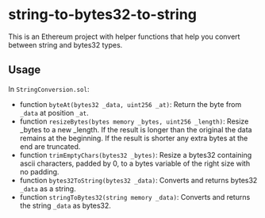 # string-to-bytes32-to-string

This is an Ethereum project with helper functions that help you convert between string and bytes32 types.


## Usage

In `StringConversion.sol`:
* function `byteAt(bytes32 _data, uint256 _at)`: Return the byte from `_data` at position `_at`.
* function `resizeBytes(bytes memory _bytes, uint256 _length)`: Resize _bytes to a new _length. If the result is longer than the original the data remains at the beginning. If the result is shorter any extra bytes at the end are truncated.
* function `trimEmptyChars(bytes32 _bytes)`: Resize a bytes32 containing ascii characters, padded by 0, to a bytes variable of the right size with no padding.
* function `bytes32ToString(bytes32 _data)`: Converts and returns bytes32 `_data` as a string.
* function `stringToBytes32(string memory _data)`: Converts and returns the string `_data` as bytes32.